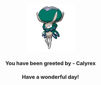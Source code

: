 <p align="center">
    <img src="https://raw.githubusercontent.com/PokeAPI/sprites/master/sprites/pokemon/898.png" width="150" height="150">
</p>
<h3 align="center">You have been greeted by - <b>Calyrex</b></h3>
<h3 align="center">Have a wonderful day!</h3>
